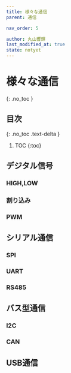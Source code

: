 ```yaml
---
title: 様々な通信
parent: 通信

nav_order: 5

author: 丸山響輝
last_modified_at: true
state: notyet
---
```


# **様々な通信**
{: .no_toc }

## 目次
{: .no_toc .text-delta }

1. TOC
{:toc}

## デジタル信号
### HIGH,LOW
### 割り込み
### PWM

## シリアル通信
### SPI
### UART
### RS485

## バス型通信
### I2C
### CAN

## USB通信
